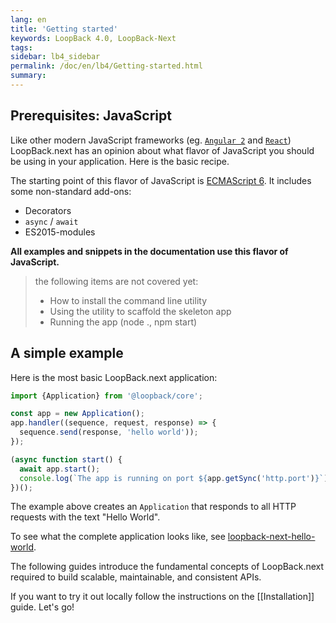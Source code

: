 ```yaml
---
lang: en
title: 'Getting started'
keywords: LoopBack 4.0, LoopBack-Next
tags:
sidebar: lb4_sidebar
permalink: /doc/en/lb4/Getting-started.html
summary:
---
```

## Prerequisites: JavaScript

Like other modern JavaScript frameworks (eg. [`Angular 2`](https://angular.io/) and [`React`](https://facebook.github.io/react/)) LoopBack.next has an opinion about what flavor of JavaScript you should be using in your application. Here is the basic recipe.

The starting point of this flavor of JavaScript is [ECMAScript 6](http://www.ecma-international.org/ecma-262/6.0/). It includes some non-standard add-ons:

 - Decorators
 - `async` / `await`
 - ES2015-modules

**All examples and snippets in the documentation use this flavor of JavaScript.**

> the following items are not covered yet:
>  - How to install the command line utility
>  - Using the utility to scaffold the skeleton app
>  - Running the app (node ., npm start)

## A simple example

Here is the most basic LoopBack.next application:

```js
import {Application} from '@loopback/core';

const app = new Application();
app.handler((sequence, request, response) => {
  sequence.send(response, 'hello world'));
});

(async function start() {
  await app.start();
  console.log(`The app is running on port ${app.getSync('http.port')}`);
})();
```

The example above creates an `Application` that responds to all HTTP requests with the text "Hello World".

To see what the complete application looks like, see [loopback-next-hello-world](https://github.com/strongloop/loopback-next-hello-world/).

The following guides introduce the fundamental concepts of LoopBack.next required to build scalable, maintainable, and consistent APIs.

If you want to try it out locally follow the instructions on the [[Installation]] guide.  Let's go!
